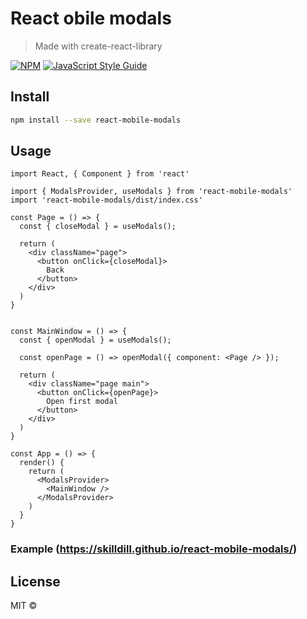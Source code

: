 # React obile modals

> Made with create-react-library

[![NPM](https://img.shields.io/npm/v/react-mobile-modals.svg)](https://www.npmjs.com/package/react-mobile-modals) [![JavaScript Style Guide](https://img.shields.io/badge/code_style-standard-brightgreen.svg)](https://standardjs.com)

## Install

```bash
npm install --save react-mobile-modals
```

## Usage

```tsx
import React, { Component } from 'react'

import { ModalsProvider, useModals } from 'react-mobile-modals'
import 'react-mobile-modals/dist/index.css'

const Page = () => {
  const { closeModal } = useModals();

  return (
    <div className="page">
      <button onClick={closeModal}>
        Back
      </button>
    </div>  
  )
}


const MainWindow = () => {
  const { openModal } = useModals();

  const openPage = () => openModal({ component: <Page /> });

  return (
    <div className="page main">
      <button onClick={openPage}>
        Open first modal
      </button>
    </div>
  )
}

const App = () => {
  render() {
    return (
      <ModalsProvider>
        <MainWindow />
      </ModalsProvider>
    )
  }
}
```
### Example (https://skilldill.github.io/react-mobile-modals/)
## License

MIT © [](https://github.com/)

